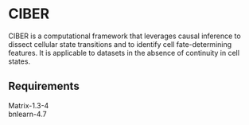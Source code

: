 # CIBER

CIBER is a computational framework that leverages causal inference to dissect cellular state transitions and to identify cell fate-determining features. It is applicable to datasets in the absence of continuity in cell states.

## Requirements
Matrix-1.3-4  
bnlearn-4.7
